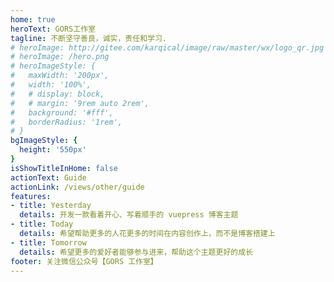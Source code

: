 ```yaml
---
home: true
heroText: GORS工作室
tagline: 不断坚守善良，诚实，责任和学习.
# heroImage: http://gitee.com/karqical/image/raw/master/wx/logo_qr.jpg
# heroImage: /hero.png
# heroImageStyle: {
#   maxWidth: '200px',
#   width: '100%',
#   # display: block,
#   # margin: '9rem auto 2rem',
#   background: '#fff',
#   borderRadius: '1rem',
# }
bgImageStyle: {
  height: '550px'
}
isShowTitleInHome: false
actionText: Guide
actionLink: /views/other/guide
features:
- title: Yesterday
  details: 开发一款看着开心、写着顺手的 vuepress 博客主题
- title: Today
  details: 希望帮助更多的人花更多的时间在内容创作上，而不是博客搭建上
- title: Tomorrow
  details: 希望更多的爱好者能够参与进来，帮助这个主题更好的成长
footer: 关注微信公众号【GORS 工作室】
---
```


